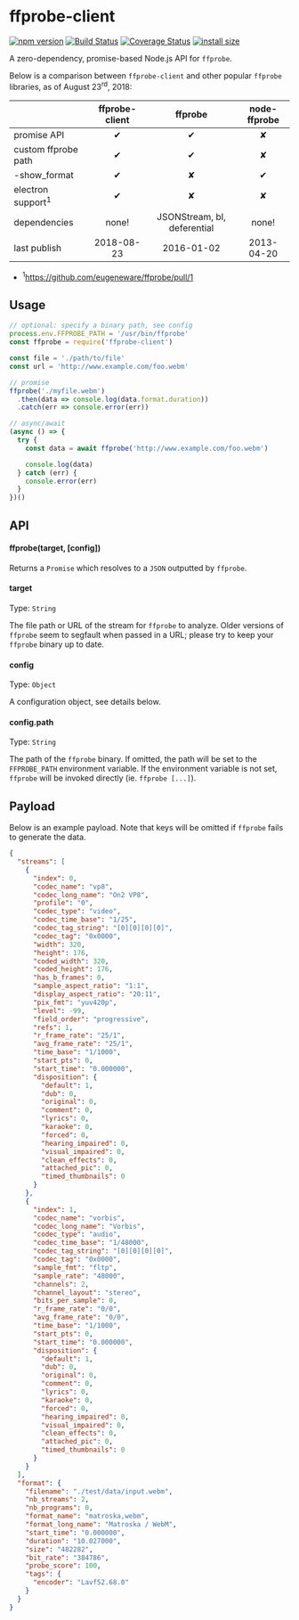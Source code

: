 # ffprobe-client

[![npm version](https://badge.fury.io/js/ffprobe-client.svg)](https://badge.fury.io/js/ffprobe-client)
[![Build Status](https://travis-ci.org/ScottyFillups/ffprobe-client.svg?branch=master)](https://travis-ci.org/ScottyFillups/ffprobe-client)
[![Coverage Status](https://coveralls.io/repos/github/ScottyFillups/ffprobe-client/badge.svg?branch=coverage)](https://coveralls.io/github/ScottyFillups/ffprobe-client?branch=coverage)
[![install size](https://packagephobia.now.sh/badge?p=ffprobe-client)](https://packagephobia.now.sh/result?p=ffprobe-client)

A zero-dependency, promise-based Node.js API for `ffprobe`.

Below is a comparison between `ffprobe-client` and other popular `ffprobe` libraries, as of August 23<sup>rd</sup>, 2018:

|                              | ffprobe-client |           ffprobe           | node-ffprobe |
|------------------------------|:--------------:|:---------------------------:|:------------:|
|          promise API         |        ✔       |              ✔              |       ✘      |
|      custom ffprobe path     |        ✔       |              ✔              |       ✘      |
|         -show_format         |        ✔       |              ✘              |       ✔      |
| electron support<sup>1</sup> |        ✔       |              ✘              |       ✘      |
|         dependencies         |      none!     | JSONStream, bl, deferential |     none!    |
|         last publish         |   2018-08-23   |          2016-01-02         |  2013-04-20  |

* <sup>1</sup>https://github.com/eugeneware/ffprobe/pull/1

## Usage

```js
// optional: specify a binary path, see config
process.env.FFPROBE_PATH = '/usr/bin/ffprobe'
const ffprobe = require('ffprobe-client')

const file = './path/to/file'
const url = 'http://www.example.com/foo.webm'

// promise
ffprobe('./myfile.webm')
  .then(data => console.log(data.format.duration))
  .catch(err => console.error(err))

// async/await
(async () => {
  try {
    const data = await ffprobe('http://www.example.com/foo.webm')

    console.log(data)
  } catch (err) {
    console.error(err)
  }
})()
```

## API

#### ffprobe(target, [config])

Returns a `Promise` which resolves to a `JSON` outputted by `ffprobe`.

#### target

Type: `String`

The file path or URL of the stream for `ffprobe` to analyze. Older versions of `ffprobe` seem to segfault when passed in a URL; please try to keep your `ffprobe` binary up to date.

#### config

Type: `Object`

A configuration object, see details below.

#### config.path

Type: `String`

The path of the `ffprobe` binary. If omitted, the path will be set to the `FFPROBE_PATH` environment variable. If the environment variable is not set, `ffprobe` will be invoked directly (ie. `ffprobe [...]`).

## Payload

Below is an example payload. Note that keys will be omitted if `ffprobe` fails to generate the data.

```json
{
  "streams": [
    {
      "index": 0,
      "codec_name": "vp8",
      "codec_long_name": "On2 VP8",
      "profile": "0",
      "codec_type": "video",
      "codec_time_base": "1/25",
      "codec_tag_string": "[0][0][0][0]",
      "codec_tag": "0x0000",
      "width": 320,
      "height": 176,
      "coded_width": 320,
      "coded_height": 176,
      "has_b_frames": 0,
      "sample_aspect_ratio": "1:1",
      "display_aspect_ratio": "20:11",
      "pix_fmt": "yuv420p",
      "level": -99,
      "field_order": "progressive",
      "refs": 1,
      "r_frame_rate": "25/1",
      "avg_frame_rate": "25/1",
      "time_base": "1/1000",
      "start_pts": 0,
      "start_time": "0.000000",
      "disposition": {
        "default": 1,
        "dub": 0,
        "original": 0,
        "comment": 0,
        "lyrics": 0,
        "karaoke": 0,
        "forced": 0,
        "hearing_impaired": 0,
        "visual_impaired": 0,
        "clean_effects": 0,
        "attached_pic": 0,
        "timed_thumbnails": 0
      }
    },
    {
      "index": 1,
      "codec_name": "vorbis",
      "codec_long_name": "Vorbis",
      "codec_type": "audio",
      "codec_time_base": "1/48000",
      "codec_tag_string": "[0][0][0][0]",
      "codec_tag": "0x0000",
      "sample_fmt": "fltp",
      "sample_rate": "48000",
      "channels": 2,
      "channel_layout": "stereo",
      "bits_per_sample": 0,
      "r_frame_rate": "0/0",
      "avg_frame_rate": "0/0",
      "time_base": "1/1000",
      "start_pts": 0,
      "start_time": "0.000000",
      "disposition": {
        "default": 1,
        "dub": 0,
        "original": 0,
        "comment": 0,
        "lyrics": 0,
        "karaoke": 0,
        "forced": 0,
        "hearing_impaired": 0,
        "visual_impaired": 0,
        "clean_effects": 0,
        "attached_pic": 0,
        "timed_thumbnails": 0
      }
    }
  ],
  "format": {
    "filename": "./test/data/input.webm",
    "nb_streams": 2,
    "nb_programs": 0,
    "format_name": "matroska,webm",
    "format_long_name": "Matroska / WebM",
    "start_time": "0.000000",
    "duration": "10.027000",
    "size": "482282",
    "bit_rate": "384786",
    "probe_score": 100,
    "tags": {
      "encoder": "Lavf52.68.0"
    }
  }
}
```
